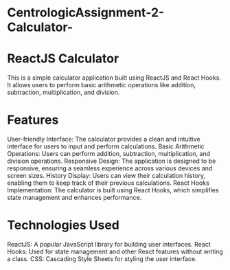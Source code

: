 # CentrologicAssignment-2-Calculator-

# ReactJS Calculator
This is a simple calculator application built using ReactJS and React Hooks. It allows users to perform basic arithmetic operations like addition, subtraction, multiplication, and division.

# Features
User-friendly Interface: The calculator provides a clean and intuitive interface for users to input and perform calculations.
Basic Arithmetic Operations: Users can perform addition, subtraction, multiplication, and division operations.
Responsive Design: The application is designed to be responsive, ensuring a seamless experience across various devices and screen sizes.
History Display: Users can view their calculation history, enabling them to keep track of their previous calculations.
React Hooks Implementation: The calculator is built using React Hooks, which simplifies state management and enhances performance.
# Technologies Used
ReactJS: A popular JavaScript library for building user interfaces.
React Hooks: Used for state management and other React features without writing a class.
CSS: Cascading Style Sheets for styling the user interface.
